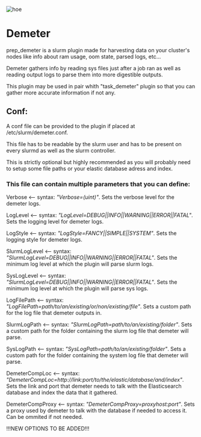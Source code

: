 ![hoe](https://user-images.githubusercontent.com/87118859/185426997-149c94e8-e33e-4621-b193-81594645686a.png)
# Demeter
prep_demeter is a slurm plugin made for harvesting data on your cluster's nodes like info about ram usage, oom state, parsed logs, etc...

Demeter gathers info by reading sys files just after a job ran as well as reading output logs to parse them into more digestible outputs.

This plugin may be used in pair whith "task_demeter" plugin so that you can gather more accurate information if not any.

## Conf:
A conf file can be provided to the plugin if placed at /etc/slurm/demeter.conf.

This file has to be readable by the slurm user and has to be present on every slurmd as well as the slurm controller.

This is strictly optional but highly recommended as you will probably need to setup some file paths or your elastic database adress and index.

### This file can contain multiple parameters that you can define:

Verbose <--       syntax: *"Verbose=(uint)"*. Sets the verbose level for the demeter logs.

LogLevel <--      syntax: *"LogLevel=DEBUG||INFO||WARNING||ERROR||FATAL"*. Sets the logging level for demeter logs.

LogStyle <--      syntax: *"LogStyle=FANCY||SIMPLE||SYSTEM"*. Sets the logging style for demeter logs.

SlurmLogLevel <-- syntax: *"SlurmLogLevel=DEBUG||INFO||WARNING||ERROR||FATAL"*. Sets the minimum log level at which the plugin will parse slurm logs.

SysLogLevel <--   syntax: *"SlurmLogLevel=DEBUG||INFO||WARNING||ERROR||FATAL"*. Sets the minimum log level at which the plugin will parse sys logs.

LogFilePath <--   syntax: *"LogFilePath=path/to/an/existing/or/non/existing/file"*. Sets a custom path for the log file that demeter outputs in.

SlurmLogPath <--  syntax: *"SlurmLogPath=path/to/an/existing/folder"*. Sets a custom path for the folder containing the slurm log file that demeter will parse.

SysLogPath <--    syntax: *"SysLogPath=path/to/an/existing/folder"*. Sets a custom path for the folder containing the system log file that demeter will parse.

DemeterCompLoc <-- syntax: *"DemeterCompLoc=http://link:port/to/the/elastic/database/and/index"*. Sets the link and port that demeter needs to talk with the Elasticsearch database and index the data that it gathered.

DemeterCompProxy <-- syntax: *"DemeterCompProxy=proxyhost:port"*. Sets a proxy used by demeter to talk with the database if needed to access it. Can be ommited if not needed.


!!!NEW OPTIONS TO BE ADDED!!!
